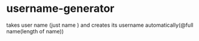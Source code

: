 # username-generator
takes user name (just name ) and creates its username automatically(@full name(length of name))